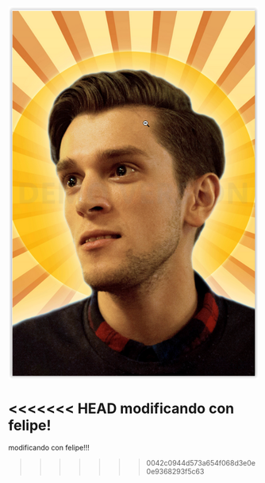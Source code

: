 ![imagen.png](/.attachments/imagen-a894cbbb-436c-44c8-9485-2b5b0de3dc3c.png)

<YouTube youTubeId="dpw9EHDh2bM" />


<<<<<<< HEAD
modificando con felipe!
=======
modificando con felipe!!!
>>>>>>> 0042c0944d573a654f068d3e0e0e9368293f5c63


